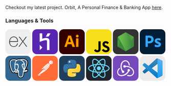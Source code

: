 Checkout my latest project. Orbit, A Personal Finance & Banking App  [here](https://orbit-banking.herokuapp.com/).


### Languages & Tools

![expressjs](https://github.com/harshcut/harshcut/blob/master/static/expressjs.svg) ![heroku](https://github.com/harshcut/harshcut/blob/master/static/heroku.svg) ![illustrator](https://github.com/harshcut/harshcut/blob/master/static/illustrator.svg) ![javascript](https://github.com/harshcut/harshcut/blob/master/static/javascript.svg) ![nodejs](https://github.com/harshcut/harshcut/blob/master/static/nodejs.svg) ![photoshop](https://github.com/harshcut/harshcut/blob/master/static/photshop.svg) ![postgresql](https://github.com/harshcut/harshcut/blob/master/static/postgresql.svg) ![postman](https://github.com/harshcut/harshcut/blob/master/static/postman.svg) ![python](https://github.com/harshcut/harshcut/blob/master/static/python.svg) ![react](https://github.com/harshcut/harshcut/blob/master/static/react.svg) ![redux](https://github.com/harshcut/harshcut/blob/master/static/redux.svg) ![vscode](https://github.com/harshcut/harshcut/blob/master/static/vscode.svg)
